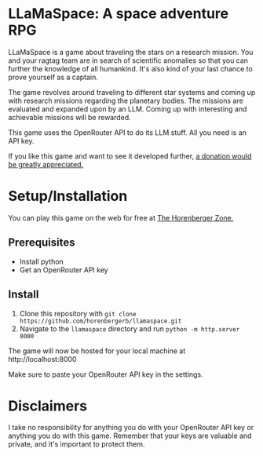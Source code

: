 # LLaMaSpace: A space adventure RPG

LLaMaSpace is a game about traveling the stars on a research mission. You and your ragtag team are in search of scientific anomalies so that you can further the knowledge of all humankind. It's also kind of your last chance to prove yourself as a captain.

The game revolves around traveling to different star systems and coming up with research missions regarding the planetary bodies. The missions are evaluated and expanded upon by an LLM. Coming up with interesting and achievable missions will be rewarded.

This game uses the OpenRouter API to do its LLM stuff.  All you need is an API key.

If you like this game and want to see it developed further, [a donation would be greatly appreciated.](https://ko-fi.com/beauhorenberger)

# Setup/Installation

You can play this game on the web for free at [The Horenberger Zone.](https://horenbergerb.github.io/llamaspace.html)

## Prerequisites

- Install python
- Get an OpenRouter API key

## Install

1) Clone this repository with `git clone https://github.com/horenbergerb/llamaspace.git`
2) Navigate to the `llamaspace` directory and run `python -m http.server 8000`

The game will now be hosted for your local machine at http://localhost:8000

Make sure to paste your OpenRouter API key in the settings.

# Disclaimers

I take no responsibility for anything you do with your OpenRouter API key or anything you do with this game. Remember that your keys are valuable and private, and it's important to protect them.